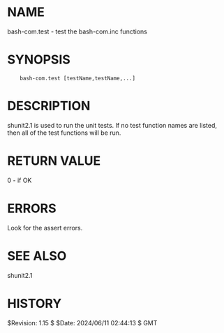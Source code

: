 # NAME

bash-com.test - test the bash-com.inc functions

# SYNOPSIS

        bash-com.test [testName,testName,...]

# DESCRIPTION

shunit2.1 is used to run the unit tests. If no test function names are
listed, then all of the test functions will be run.

# RETURN VALUE

0 - if OK

# ERRORS

Look for the assert errors.

# SEE ALSO

shunit2.1

# HISTORY

$Revision: 1.15 $ $Date: 2024/06/11 02:44:13 $ GMT
